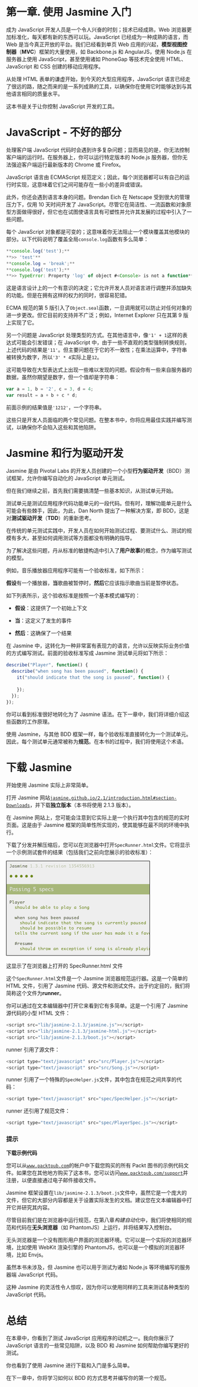 # 第一章. 使用 Jasmine 入门

成为 JavaScript 开发人员是一个令人兴奋的时刻；技术已经成熟，Web 浏览器更加标准化，每天都有新的东西可以玩。JavaScript 已经成为一种成熟的语言，而 Web 是当今真正开放的平台。我们已经看到单页 Web 应用的兴起，**模型视图控制器**（**MVC**）框架的大量使用，如 Backbone.js 和 AngularJS，使用 Node.js 在服务器上使用 JavaScript，甚至使用诸如 PhoneGap 等技术完全使用 HTML、JavaScript 和 CSS 创建的移动应用程序。

从处理 HTML 表单的谦虚开始，到今天的大型应用程序，JavaScript 语言已经走了很远的路，随之而来的是一系列成熟的工具，以确保你在使用它时能够达到与其他语言相同的质量水平。

这本书是关于让你控制 JavaScript 开发的工具。

# JavaScript - 不好的部分

处理客户端 JavaScript 代码时会遇到许多复杂问题；显而易见的是，你无法控制客户端的运行时。在服务器上，你可以运行特定版本的 Node.js 服务器，但你无法强迫客户端运行最新版本的 Chrome 或 Firefox。

JavaScript 语言由 ECMAScript 规范定义；因此，每个浏览器都可以有自己的运行时实现，这意味着它们之间可能存在一些小的差异或错误。

此外，你还会遇到语言本身的问题。Brendan Eich 在 Netscape 受到很大的管理压力下，仅用 10 天时间开发了 JavaScript。尽管它在简洁性、一流函数和对象原型方面做得很好，但它也在试图使语言具有可塑性并允许其发展的过程中引入了一些问题。

每个 JavaScript 对象都是可变的；这意味着你无法阻止一个模块覆盖其他模块的部分。以下代码说明了覆盖全局`console.log`函数有多么简单：

```js
**console.log('test');**
**>> 'test'**
**console.log = 'break';**
**console.log('test');**
**>> TypeError: Property 'log' of object #<Console> is not a function**

```

这是语言设计上的一个有意识的决定；它允许开发人员对语言进行调整并添加缺失的功能。但是在拥有这样的权力的同时，很容易犯错。

ECMA 规范的第 5 版引入了`Object.seal`函数，一旦调用就可以防止对任何对象的进一步更改。但它目前的支持并不广泛；例如，Internet Explorer 只在其第 9 版上实现了它。

另一个问题是 JavaScript 处理类型的方式。在其他语言中，像`'1' + 1`这样的表达式可能会引发错误；在 JavaScript 中，由于一些不直观的类型强制转换规则，上述代码的结果是`'11'`。但主要问题在于它的不一致性；在乘法运算中，字符串被转换为数字，所以`'3' * 4`实际上是`12`。

这可能导致在大型表达式上出现一些难以发现的问题。假设你有一些来自服务器的数据，虽然你期望是数字，但一个值却是字符串：

```js
var a = 1, b = '2', c = 3, d = 4;
var result = a + b + c * d;
```

前面示例的结果值是`'1212'`，一个字符串。

这些只是开发人员面临的两个常见问题。在整本书中，你将应用最佳实践并编写测试，以确保你不会陷入这些和其他陷阱。

# Jasmine 和行为驱动开发

Jasmine 是由 Pivotal Labs 的开发人员创建的一个小型**行为驱动开发**（BDD）测试框架，允许你编写自动化的 JavaScript 单元测试。

但在我们继续之前，首先我们需要搞清楚一些基本知识，从测试单元开始。

测试单元是测试应用程序代码功能单元的一段代码。但有时，理解功能单元是什么可能会有些棘手，因此，为此，Dan North 提出了一种解决方案，即 BDD，这是对**测试驱动开发**（**TDD**）的重新思考。

在传统的单元测试实践中，开发人员在如何开始测试过程、要测试什么、测试的规模有多大，甚至如何调用测试等方面都没有明确的指导。

为了解决这些问题，丹从标准的敏捷构造中引入了**用户故事**的概念，作为编写测试的模型。

例如，音乐播放器应用程序可能有一个验收标准，如下所示：

**假设**有一个播放器，**当**歌曲被暂停时，**然后**它应该指示歌曲当前是暂停状态。

如下列表所示，这个验收标准是按照一个基本模式编写的：

+   **假设**：这提供了一个初始上下文

+   **当**：这定义了发生的事件

+   **然后**：这确保了一个结果

在 Jasmine 中，这转化为一种非常富有表现力的语言，允许以反映实际业务价值的方式编写测试。前面的验收标准写成 Jasmine 测试单元将如下所示：

```js
describe("Player", function() {
  describe("when song has been paused", function() {
    it("should indicate that the song is paused", function() {

    });
  });
});
```

你可以看到标准很好地转化为了 Jasmine 语法。在下一章中，我们将详细介绍这些函数的工作原理。

使用 Jasmine，与其他 BDD 框架一样，每个验收标准直接转化为一个测试单元。因此，每个测试单元通常被称为**规范**。在本书的过程中，我们将使用这个术语。

# 下载 Jasmine

开始使用 Jasmine 实际上非常简单。

打开 Jasmine 网站[`jasmine.github.io/2.1/introduction.html#section-Downloads`](http://jasmine.github.io/2.1/introduction.html#section-Downloads)，并下载**独立版本**（本书将使用 2.1.3 版本）。

在 Jasmine 网站上，您可能会注意到它实际上是一个执行其中包含的规范的实时页面。这是由于 Jasmine 框架的简单性所实现的，使其能够在最不同的环境中执行。

下载了分发并解压缩后，您可以在浏览器中打开`SpecRunner.html`文件。它将显示一个示例测试套件的结果（包括我们之前向您展示的验收标准）：

![下载 Jasmine](img/B04138_01_01.jpg)

这显示了在浏览器上打开的 SpecRunner.html 文件

这个`SpecRunner.html`文件是一个 Jasmine 浏览器规范运行器。这是一个简单的 HTML 文件，引用了 Jasmine 代码、源文件和测试文件。出于约定目的，我们将简称这个文件为**runner**。

你可以通过在文本编辑器中打开它来看到它有多简单。这是一个引用了 Jasmine 源代码的小型 HTML 文件：

```js
<script src="lib/jasmine-2.1.3/jasmine.js"></script>
<script src="lib/jasmine-2.1.3/jasmine-html.js"></script>
<script src="lib/jasmine-2.1.3/boot.js"></script>
```

runner 引用了源文件：

```js
<script type="text/javascript" src="src/Player.js"></script>
<script type="text/javascript" src="src/Song.js"></script>
```

runner 引用了一个特殊的`SpecHelper.js`文件，其中包含在规范之间共享的代码：

```js
<script type="text/javascript" src="spec/SpecHelper.js"></script>
```

runner 还引用了规范文件：

```js
<script type="text/javascript" src="spec/PlayerSpec.js"></script>
```

### 提示

**下载示例代码**

您可以从[`www.packtpub.com`](http://www.packtpub.com)的帐户中下载您购买的所有 Packt 图书的示例代码文件。如果您在其他地方购买了这本书，您可以访问[`www.packtpub.com/support`](http://www.packtpub.com/support)并注册，以便直接通过电子邮件接收文件。

Jasmine 框架设置在`lib/jasmine-2.1.3/boot.js`文件中，虽然它是一个庞大的文件，但它的大部分内容都是关于设置实际发生的文档。建议您在文本编辑器中打开它并研究其内容。

尽管目前我们是在浏览器中运行规范，在第八章*构建自动化*中，我们将使相同的规范和代码在**无头浏览器**（如 PhantomJS）上运行，并将结果写入控制台。

无头浏览器是一个没有图形用户界面的浏览器环境。它可以是一个实际的浏览器环境，比如使用 WebKit 渲染引擎的 PhantomJS，也可以是一个模拟的浏览器环境，比如 Envjs。

虽然本书未涉及，但 Jasmine 也可以用于测试为诸如 Node.js 等环境编写的服务器端 JavaScript 代码。

这种 Jasmine 的灵活性令人惊叹，因为你可以使用同样的工具来测试各种类型的 JavaScript 代码。

# 总结

在本章中，你看到了测试 JavaScript 应用程序的动机之一。我向你展示了 JavaScript 语言的一些常见陷阱，以及 BDD 和 Jasmine 如何帮助你编写更好的测试。

你也看到了使用 Jasmine 进行下载和入门是多么简单。

在下一章中，你将学习如何以 BDD 的方式思考并编写你的第一个规范。
